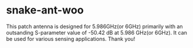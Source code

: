 # snake-ant-woo
This patch antenna is designed for 5.986GHz(or 6GHz) primarily with an outsanding S-parameter value of -50.42 dB at 5.986 GHz(or 6GHz). It can be used for various sensing applications. Thank you!
